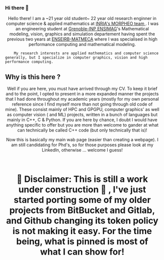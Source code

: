 ### Hi there 👋

<p align="center">
	<span> Hello there! I am a ~21 year old student~ 22 year old research enginner in computer science & applied mathematics at <a href="https://team.inria.fr/morpheo/"> INRIA's MORPHEO team </a> . I was an engineering student at <a href="https://ensimag.grenoble-inp.fr/en/education/mathematical-modeling-vision-graphics-and-simulation#page-presentation">Grenoble-INP ENSIMAG</a>'s Mathematical modeling, vision, graphics and simulation departement having spent the previous two years at <a href="https://www.bordeaux-inp.fr/en">ENSEIRB-MATMECA</a> where I was specialised in high performance computing and mathematical modeling.
		
		My research interests are applied mathematics and computer science generally, but I specialize in computer graphics, vision and high performance computing.
</p>
  
## Why is this here ?
  
<p align="center">
	<span> Well if you are here, you must have arrived through my CV. To keep it brief and to the point, I opted to present in a more expanded manner the projects that I had done throughout my academic years (mostly for my own personal reference since I find myself more than not going through old code of mine). These consist mainly of HPC and GPGPU, computer graphics' as well as computer vision ( and ML) projects, written in a bunch of languages but mainly in C++, C & Python. If you are here by chance, I doubt I would have anything specific to offer but you are more than welcome to gander at what can technically be called C++ code (but only technically that is)! 
</p>
	
<p align="center">
	<span> Now this is basically my main wab page (easier than creating a webpage). I am still candidating for Phd's, so for those purposes please look at my LinkedIn, otherwise ... welcome I guess!
</p>

<br>

# <p align="center"><span> :rotating_light: Disclaimer</span>: This is still a work under construction :construction: , I've just started porting some of my older projects from BitBucket and Gitlab, and Github changing its token policy is not making it easy. For the time being, what is pinned is most of what I can show for! </p>



<!--
**adakri/adakri** is a ✨ _special_ ✨ repository because its `README.md` (this file) appears on your GitHub profile.

Here are some ideas to get you started:

- 🔭 I’m currently working on ...
- 🌱 I’m currently learning ...
- 👯 I’m looking to collaborate on ...
- 🤔 I’m looking for help with ...
- 💬 Ask me about ...
- 📫 How to reach me: ...
- 😄 Pronouns: ...
- ⚡ Fun fact: ...
-->
